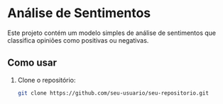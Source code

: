 # Análise de Sentimentos

Este projeto contém um modelo simples de análise de sentimentos que classifica opiniões como positivas ou negativas.

## Como usar

1. Clone o repositório:
   ```bash
   git clone https://github.com/seu-usuario/seu-repositorio.git